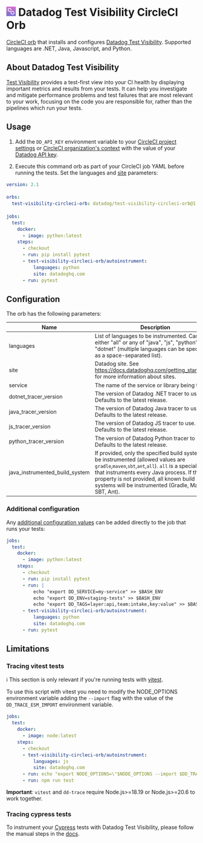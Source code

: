 # <img height="25" src="logos/test_visibility_logo.png" /> Datadog Test Visibility CircleCI Orb

[CircleCI orb](https://circleci.com/orbs/registry/orb/datadog/test-visibility-circleci-orb) that installs and configures [Datadog Test Visibility](https://docs.datadoghq.com/tests/).
Supported languages are .NET, Java, Javascript, and Python.

## About Datadog Test Visibility

[Test Visibility](https://docs.datadoghq.com/tests/) provides a test-first view into your CI health by displaying important metrics and results from your tests.
It can help you investigate and mitigate performance problems and test failures that are most relevant to your work, focusing on the code you are responsible for, rather than the pipelines which run your tests.

## Usage

1. Add the `DD_API_KEY` environment variable to your [CircleCI project settings](https://circleci.com/docs/set-environment-variable/#set-an-environment-variable-in-a-project) or [CircleCI organization's context](https://circleci.com/docs/set-environment-variable/#set-an-environment-variable-in-a-context) with the value of your [Datadog API key](https://app.datadoghq.com/organization-settings/api-keys).

2. Execute this command orb as part of your CircleCI job YAML before running the tests. Set the languages and [site](https://docs.datadoghq.com/getting_started/site/) parameters:

```yaml
version: 2.1

orbs:
  test-visibility-circleci-orb: datadog/test-visibility-circleci-orb@1

jobs:
  test:
    docker:
      - image: python:latest
    steps:
      - checkout
      - run: pip install pytest
      - test-visibility-circleci-orb/autoinstrument:
          languages: python
          site: datadoghq.com
      - run: pytest
```

## Configuration

The orb has the following parameters:

| Name                           | Description                                                                                                                                                                                                                                                                                         | Required | Default       |
| ------------------------------ | --------------------------------------------------------------------------------------------------------------------------------------------------------------------------------------------------------------------------------------------------------------------------------------------------- | -------- | ------------- |
| languages                      | List of languages to be instrumented. Can be either "all" or any of "java", "js", "python", "dotnet" (multiple languages can be specified as a space-separated list).                                                                                                                               | true     |               |
| site                           | Datadog site. See https://docs.datadoghq.com/getting_started/site for more information about sites.                                                                                                                                                                                                 | false    | datadoghq.com |
| service                        | The name of the service or library being tested.                                                                                                                                                                                                                                                    | false    |               |
| dotnet_tracer_version          | The version of Datadog .NET tracer to use. Defaults to the latest release.                                                                                                                                                                                                                          | false    |               |
| java_tracer_version            | The version of Datadog Java tracer to use. Defaults to the latest release.                                                                                                                                                                                                                          | false    |               |
| js_tracer_version              | The version of Datadog JS tracer to use. Defaults to the latest release.                                                                                                                                                                                                                            | false    |               |
| python_tracer_version          | The version of Datadog Python tracer to use. Defaults to the latest release.                                                                                                                                                                                                                        | false    |               |
| java_instrumented_build_system | If provided, only the specified build systems will be instrumented (allowed values are `gradle`,`maven`,`sbt`,`ant`,`all`). `all` is a special value that instruments every Java process. If this property is not provided, all known build systems will be instrumented (Gradle, Maven, SBT, Ant). | false    |               |

### Additional configuration

Any [additional configuration values](https://docs.datadoghq.com/tracing/trace_collection/library_config/) can be added directly to the job that runs your tests:

```yaml
jobs:
  test:
    docker:
      - image: python:latest
    steps:
      - checkout
      - run: pip install pytest
      - run: |
          echo "export DD_SERVICE=my-service" >> $BASH_ENV
          echo "export DD_ENV=staging-tests" >> $BASH_ENV
          echo "export DD_TAGS=layer:api,team:intake,key:value" >> $BASH_ENV
      - test-visibility-circleci-orb/autoinstrument:
          languages: python
          site: datadoghq.com
      - run: pytest
```

## Limitations

### Tracing vitest tests

ℹ️ This section is only relevant if you're running tests with [vitest](https://github.com/vitest-dev/vitest).

To use this script with vitest you need to modify the NODE_OPTIONS environment variable adding the `--import` flag with the value of the `DD_TRACE_ESM_IMPORT` environment variable.

```yaml
jobs:
  test:
    docker:
      - image: node:latest
    steps:
      - checkout
      - test-visibility-circleci-orb/autoinstrument:
          languages: js
          site: datadoghq.com
      - run: echo "export NODE_OPTIONS=\"$NODE_OPTIONS --import $DD_TRACE_ESM_IMPORT\"" >> $BASH_ENV
      - run: npm run test
```

**Important**: `vitest` and `dd-trace` require Node.js>=18.19 or Node.js>=20.6 to work together.

### Tracing cypress tests

To instrument your [Cypress](https://www.cypress.io/) tests with Datadog Test Visibility, please follow the manual steps in the [docs](https://docs.datadoghq.com/tests/setup/javascript/?tab=cypress).
